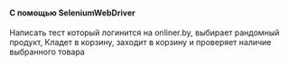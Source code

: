 #### С помощью SeleniumWebDriver

Написать тест который логинится на onliner.by, выбирает рандомный продукт, Кладет в корзину, заходит в корзину и проверяет наличие выбранного товара